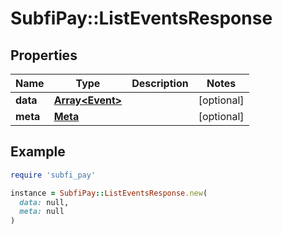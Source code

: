 # SubfiPay::ListEventsResponse

## Properties

| Name | Type | Description | Notes |
| ---- | ---- | ----------- | ----- |
| **data** | [**Array&lt;Event&gt;**](Event.md) |  | [optional] |
| **meta** | [**Meta**](Meta.md) |  | [optional] |

## Example

```ruby
require 'subfi_pay'

instance = SubfiPay::ListEventsResponse.new(
  data: null,
  meta: null
)
```

